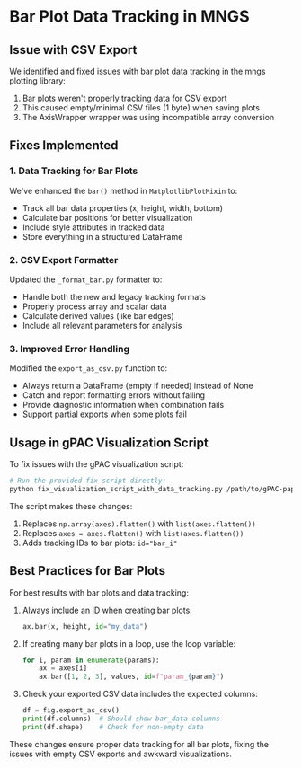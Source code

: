 # Bar Plot Data Tracking in MNGS

## Issue with CSV Export

We identified and fixed issues with bar plot data tracking in the mngs plotting library:

1. Bar plots weren't properly tracking data for CSV export
2. This caused empty/minimal CSV files (1 byte) when saving plots
3. The AxisWrapper wrapper was using incompatible array conversion

## Fixes Implemented

### 1. Data Tracking for Bar Plots

We've enhanced the `bar()` method in `MatplotlibPlotMixin` to:
- Track all bar data properties (x, height, width, bottom)
- Calculate bar positions for better visualization
- Include style attributes in tracked data
- Store everything in a structured DataFrame

### 2. CSV Export Formatter

Updated the `_format_bar.py` formatter to:
- Handle both the new and legacy tracking formats
- Properly process array and scalar data
- Calculate derived values (like bar edges)
- Include all relevant parameters for analysis

### 3. Improved Error Handling

Modified the `export_as_csv.py` function to:
- Always return a DataFrame (empty if needed) instead of None
- Catch and report formatting errors without failing
- Provide diagnostic information when combination fails
- Support partial exports when some plots fail

## Usage in gPAC Visualization Script

To fix issues with the gPAC visualization script:

```bash
# Run the provided fix script directly:
python fix_visualization_script_with_data_tracking.py /path/to/gPAC-paper-with-code/scripts/1_data_preparation/visualize_parameter_space.py
```

The script makes these changes:
1. Replaces `np.array(axes).flatten()` with `list(axes.flatten())`
2. Replaces `axes = axes.flatten()` with `list(axes.flatten())`
3. Adds tracking IDs to bar plots: `id="bar_i"` 

## Best Practices for Bar Plots

For best results with bar plots and data tracking:

1. Always include an ID when creating bar plots:
   ```python
   ax.bar(x, height, id="my_data")
   ```

2. If creating many bar plots in a loop, use the loop variable:
   ```python
   for i, param in enumerate(params):
       ax = axes[i]
       ax.bar([1, 2, 3], values, id=f"param_{param}")
   ```

3. Check your exported CSV data includes the expected columns:
   ```python
   df = fig.export_as_csv()
   print(df.columns)  # Should show bar_data columns
   print(df.shape)    # Check for non-empty data
   ```

These changes ensure proper data tracking for all bar plots, fixing the issues with empty CSV exports and awkward visualizations.